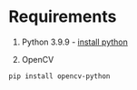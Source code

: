 Requirements
=====

1. Python 3.9.9 - [install python](https://www.python.org/downloads/)

2. OpenCV
```
pip install opencv-python
```
